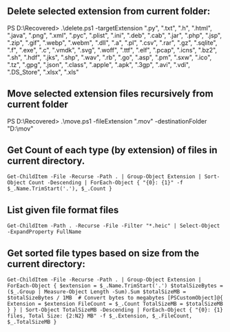 ## Delete selected extension from current folder:
PS D:\Recovered> .\delete.ps1 -targetExtension ".py", ".txt", ".h", ".html", ".java", ".png", ".xml", ".pyc", ".plist", ".ini", ".deb", ".cab", ".jar", ".php", ".jsp", ".zip", ".gif", ".webp", ".webm", ".dll", ".a", ".pl", ".csv", ".rar", ".gz", ".sqlite", ".f", ".exe", ".c", ".vmdk", ".svg", ".woff", ".ttf", ".elf", ".pcap", ".icns", ".bz2", ".sh", ".hdf", ".jks", ".shp", ".wav", ".rb", ".go", ".asp", ".pm", ".sxw", ".ico", ".tz", ".gpg", ".json", ".class", ".apple", ".apk", ".3gp", ".avi", ".vdi", ".DS_Store", ".xlsx", ".xls"


## Move selected extension files recursively from current folder
PS D:\Recovered> .\move.ps1 -fileExtension ".mov" -destinationFolder "D:\mov\"


## Get Count of each type (by extension) of files in current directory.
`Get-ChildItem -File -Recurse -Path . | Group-Object Extension | Sort-Object Count -Descending | ForEach-Object { "{0}: {1}" -f $_.Name.TrimStart('.'), $_.Count }`


## List given file format files
`Get-ChildItem -Path . -Recurse -File -Filter "*.heic" | Select-Object -ExpandProperty FullName`

## Get sorted file types based on size from the current directory:

`Get-ChildItem -File -Recurse -Path . |
    Group-Object Extension |
    ForEach-Object {
        $extension = $_.Name.TrimStart('.')
        $totalSizeBytes = ($_.Group | Measure-Object Length -Sum).Sum
        $totalSizeMB = $totalSizeBytes / 1MB  # Convert bytes to megabytes
        [PSCustomObject]@{
            Extension = $extension
            FileCount = $_.Count
            TotalSizeMB = $totalSizeMB
        }
    } |
    Sort-Object TotalSizeMB -Descending |
    ForEach-Object {
        "{0}: {1} files, Total Size: {2:N2} MB" -f $_.Extension, $_.FileCount, $_.TotalSizeMB
    }`



